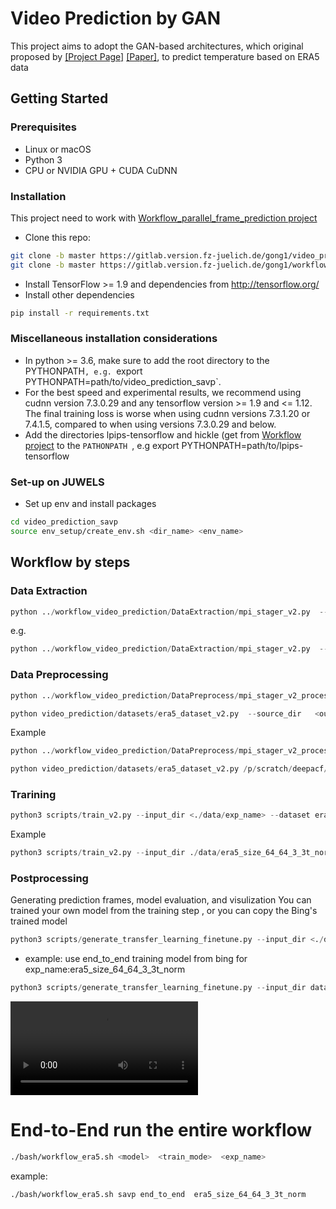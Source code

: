 # Video Prediction by GAN

This project aims to adopt the GAN-based architectures,  which original proposed by [[Project Page]](https://alexlee-gk.github.io/video_prediction/) [[Paper]](https://arxiv.org/abs/1804.01523), to predict temperature based on ERA5 data
 
## Getting Started ###
### Prerequisites
- Linux or macOS
- Python 3
- CPU or NVIDIA GPU + CUDA CuDNN

### Installation 
This project need to work with [Workflow_parallel_frame_prediction project](https://gitlab.version.fz-juelich.de/gong1/workflow_parallel_frame_prediction)
- Clone this repo:
```bash
git clone -b master https://gitlab.version.fz-juelich.de/gong1/video_prediction_savp.git
git clone -b master https://gitlab.version.fz-juelich.de/gong1/workflow_parallel_frame_prediction.git

```
- Install TensorFlow >= 1.9 and dependencies from http://tensorflow.org/
- Install other dependencies

```bash
pip install -r requirements.txt
```

### Miscellaneous installation considerations
- In python >= 3.6, make sure to add the root directory to the PYTHONPATH`, e.g. `export PYTHONPATH=path/to/video_prediction_savp`.
- For the best speed and experimental results, we recommend using cudnn version 7.3.0.29 and any tensorflow version >= 1.9 and <= 1.12. The final training loss is worse when using cudnn versions 7.3.1.20 or 7.4.1.5, compared to when using versions 7.3.0.29 and below.
- Add the directories lpips-tensorflow and hickle (get from [Workflow project](https://gitlab.version.fz-juelich.de/gong1/workflow_parallel_frame_prediction) to the  `PATHONPATH `, e.g export PYTHONPATH=path/to/lpips-tensorflow

### Set-up on JUWELS

- Set up env and install packages

```bash
cd video_prediction_savp
source env_setup/create_env.sh <dir_name> <env_name>
```

## Workflow by steps

### Data Extraction

```python
python ../workflow_video_prediction/DataExtraction/mpi_stager_v2.py  --source_dir <input_dir1> --destination_dir <output_dir1>
```

e.g. 
```python
python ../workflow_video_prediction/DataExtraction/mpi_stager_v2.py  --source_dir /p/fastdata/slmet/slmet111/met_data/ecmwf/era5/nc/2017/ --destination_dir /p/scratch/deepacf/bing/extractedData
```

### Data Preprocessing
```python
python ../workflow_video_prediction/DataPreprocess/mpi_stager_v2_process_netCDF.py --source_dir <output_dir1> --destination_dir <output_dir2> 

python video_prediction/datasets/era5_dataset_v2.py  --source_dir   <output_dir2> --destination_dir <.data/exp_name>
```

Example
```python
python ../workflow_video_prediction/DataPreprocess/mpi_stager_v2_process_netCDF.py --source_dir /p/scratch/deepacf/bing/extractedData --destination_dir /p/scratch/deepacf/bing/preprocessedData

python video_prediction/datasets/era5_dataset_v2.py /p/scratch/deepacf/bing/preprocessedData  ./data/era5_64_64_3_3t_norm
 ```
 
### Trarining

```python
python3 scripts/train_v2.py --input_dir <./data/exp_name> --dataset era5  --model <savp> --model_hparams_dict hparams/kth/ours_savp/model_hparams.json --output_dir <./logs/{exp_name}/{mode}/>
```

Example
```python
python3 scripts/train_v2.py --input_dir ./data/era5_size_64_64_3_3t_norm --dataset era5  --model savp --model_hparams_dict hparams/kth/ours_savp/model_hparams.json --output_dir logs/era5_64_64_3_3t_norm/end_to_end
```
### Postprocessing

Generating prediction frames, model evaluation, and visulization
You can trained your own model from the training step , or you can copy the Bing's trained model

```python
python3 scripts/generate_transfer_learning_finetune.py --input_dir <./data/exp_name>  --dataset_hparams sequence_length=20 --checkpoint <./logs/{exp_name}/{mode}/{model}> --mode test --results_dir <./results/{exp_name}/{mode}>  --batch_size <batch_size> --dataset era5
```

- example: use end_to_end training model from bing for exp_name:era5_size_64_64_3_3t_norm
```python
python3 scripts/generate_transfer_learning_finetune.py --input_dir data/era5_size_64_64_3_3t_norm --dataset_hparams sequence_length=20 --checkpoint /p/project/deepacf/deeprain/bing/video_prediction_savp/logs/era5_size_64_64_3_3t_norm/end_to_end/ours_savp --mode test --results_dir results_test_samples/era5_size_64_64_3_3t_norm/end_to_end  --batch_size 4 --dataset era5
```

![Groud Truth](/results_test_samples/era5_size_64_64_3_norm_dup/ours_savp/Sample_Batch_id_0_Sample_1.mp4)
# End-to-End run the entire workflow

```bash
./bash/workflow_era5.sh <model>  <train_mode>  <exp_name>
```

example:
```bash
./bash/workflow_era5.sh savp end_to_end  era5_size_64_64_3_3t_norm
```